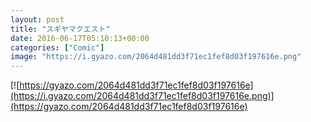 ```yaml
---
layout: post
title: "スギヤマクエスト"
date: 2016-06-17T05:10:13+00:00
categories: ["Comic"]
image: "https://i.gyazo.com/2064d481dd3f71ec1fef8d03f197616e.png"
---
```


[![https://gyazo.com/2064d481dd3f71ec1fef8d03f197616e](https://i.gyazo.com/2064d481dd3f71ec1fef8d03f197616e.png)](https://gyazo.com/2064d481dd3f71ec1fef8d03f197616e)